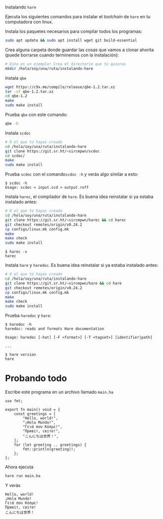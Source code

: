  Instalando `hare`

Ejecuta los siguientes comandos para instalar el *toolchain* de `hare` en tu computadora con linux.

Instala los paquetes necesarios para compilar todos los programas:
```sh
sudo apt update && sudo apt install wget git build-essential
```

Crea alguna carpeta donde guardar las cosas que vamos a clonar ahorita (puede borrarse cuando terminemos con la instalación):

```sh
# Esto es un ejemplo! Crea el directorio que tú quieras
mkdir /hola/soy/una/ruta/instalando-hare
```

Instala `qbe`

```sh
wget https://c9x.me/compile/release/qbe-1.2.tar.xz
tar -xf qbe-1.2.tar.xz
cd qbe-1.2
make
sudo make install
```

Prueba `qbe` con este comando:

```sh
qbe -h
```

Instala `scdoc`

```sh
# O el que tú hayas creado
cd /hola/soy/una/ruta/instalando-hare
git clone https://git.sr.ht/~sircmpwn/scdoc
cd scdoc/
make
sudo make install
```

Prueba `scdoc` con el comando`scdoc -h` y verás algo similar a esto:

```
$ scdoc -h
Usage: scdoc < input.scd > output.roff
```

Instala `harec`, el compilador de `hare`. Es buena idea reinstalar si ya estaba instalado antes:

```sh
# O el que tú hayas creado
cd /hola/soy/una/ruta/instalando-hare
git clone https://git.sr.ht/~sircmpwn/harec && cd harec
git checkout remotes/origin/v0.24.2
cp configs/linux.mk config.mk
make
make check
sudo make install
```

```
$ harec -v
harec
```

Instala `hare` y `haredoc`.  Es buena idea reinstalar si ya estaba instalado antes:

```sh
# O el que tú hayas creado
cd /hola/soy/una/ruta/instalando-hare
git clone https://git.sr.ht/~sircmpwn/hare && cd hare
git checkout remotes/origin/v0.24.2
cp configs/linux.mk config.mk
make
make check
sudo make install
```

Prueba `haredoc` y `hare`:

```
$ haredoc -h
haredoc: reads and formats Hare documentation

Usage: haredoc [-hat] [-F <format>] [-T <tagset>] [identifier|path]

...
```

```
$ hare version
hare
```

# Probando todo

Escribe este programa en un archivo llamado `main.ha`

```hare
use fmt;

export fn main() void = {
	const greetings = [
		"Hello, world!",
		"¡Hola Mundo!",
		"Γειά σου Κόσμε!",
		"Привіт, світе!",
		"こんにちは世界！",
	];
	for (let greeting .. greetings) {
		fmt::println(greeting)!;
	};
};
```

Ahora ejecuta

```sh
hare run main.ha
```

Y verás

```
Hello, world!
¡Hola Mundo!
Γειά σου Κόσμε!
Привіт, світе!
こんにちは世界！
```
